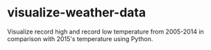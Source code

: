 # visualize-weather-data
Visualize record high and record low temperature from 2005-2014 in comparison with 2015's temperature using Python.
